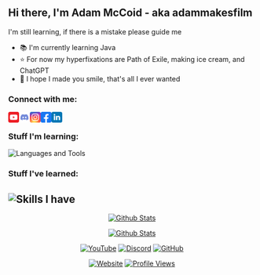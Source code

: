 ## Hi there, I'm Adam McCoid - aka adammakesfilm

I'm still learning, if there is a mistake please guide me

- 📚 I'm currently learning Java
- ⭐️ For now my hyperfixations are Path of Exile, making ice cream, and ChatGPT
- 💙 I hope I made you smile, that's all I ever wanted

### Connect with me:
[<img align="left" width="22" alt="adammakesfilm on YouTube" src="https://raw.githubusercontent.com/edent/SuperTinyIcons/master/images/svg/youtube.svg">](https://www.youtube.com/@adammakesfilm)
[<img align="left" width="22" alt="adammakesfilm on Discord" src="https://raw.githubusercontent.com/edent/SuperTinyIcons/master/images/svg/discord.svg">](https://discord.gg/ZTKht9gyVA)
[<img align="left" width="22" alt="adammakesfilm on Instagram" src="https://raw.githubusercontent.com/edent/SuperTinyIcons/master/images/svg/instagram.svg">](https://www.instagram.com/adammakesfilm2/)
[<img align="left" width="22" alt="adammakesfilm on Facebook" src="https://raw.githubusercontent.com/edent/SuperTinyIcons/master/images/svg/facebook.svg">](https://www.facebook.com/adammakesfilm)
[<img align="left" width="22" alt="adammakesfilm on LinkedIn" src="https://raw.githubusercontent.com/edent/SuperTinyIcons/master/images/svg/linkedin.svg">](https://linkedin.com/in/adammakesfilm)
<br>

### Stuff I'm learning:

![Languages and Tools](https://skillicons.dev/icons?i=html,java,js,git,nodejs,discord)
<br>

### Stuff I've learned: 

![Skills I have](https://skillicons.dev/icons?i=ae,ps,pr,blender,powershell,wordpress,github,vscode)
---
<p align="center">
    <a href="https://github.com/adammakesfilm"><img width="50%" alt="Github Stats" src="https://github-profile-trophy.vercel.app/?username=adammakesfilm&theme=tokyonight&column=-1&rank=-?&margin-w=15&margin-h=15"></a>
</p>

<p align="center">
    <a href="https://github.com/adammakesfilm"><img width="50%" alt="Github Stats" src="https://github-readme-stats-sigma-five.vercel.app/api?username=adammakesfilm&show_icons=true&theme=tokyonight&"></a>
</p>
<p align="center">
    <a href="https://youtube.com/adammakesfilm?sub_confirmation=1"><img alt="YouTube" src="https://img.shields.io/youtube/channel/subscribers/UCbKordCHefkVhXBwzZvQy1g?label=YouTube&logo=YouTube&style=for-the-badge"></a> 
    <a href="https://discord.gg/ZTKht9gyVA"><img alt="Discord" src="https://img.shields.io/discord/688418406101418020?label=Discord&logo=Discord&style=for-the-badge"></a>
    <a href="https://github.com/adammakesfilm?tab=followers"><img alt="GitHub" src="https://img.shields.io/github/followers/adammakesfilm?label=GitHub&logo=GitHub&style=for-the-badge"></a> 
</p>
<p align="center">  
    <a href="https://linktr.ee/adammakesfilm"><img alt="Website" src="https://img.shields.io/website?down_message=Offline&label=linktr.ee%2Fadammakesfilm&style=flat-square&up_message=Online&url=https%3A%2F%2Flinktr.ee%2Fadammakesfilm"></a>  
    <a href="https://github.com/adammakesfilm"><img alt="Profile Views" src="https://komarev.com/ghpvc/?username=adammakesfilm&style=flat-square"></a>
</p>

